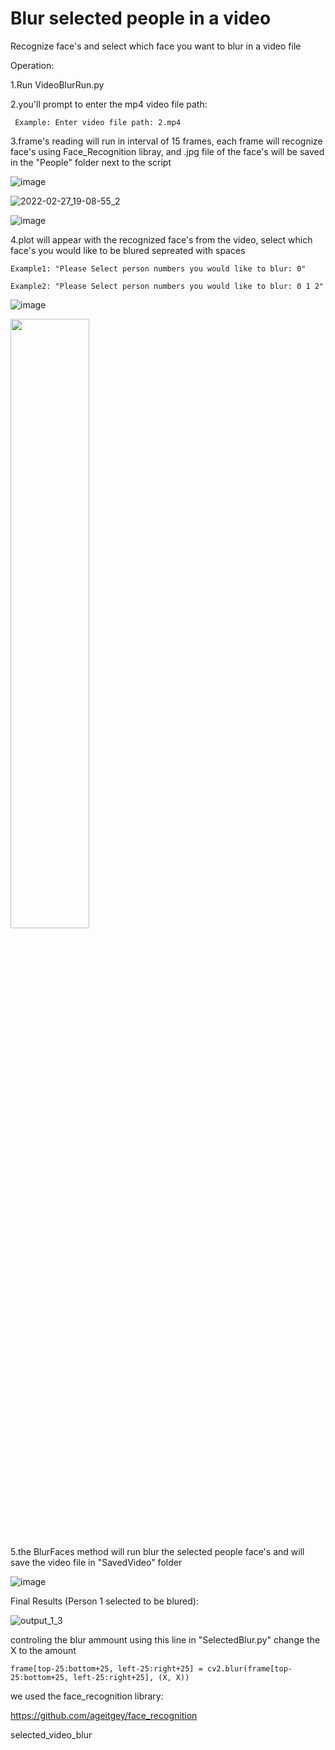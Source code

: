 # Blur selected people in a video
Recognize face's and select which face you want to blur in a video file


Operation:

  1.Run VideoBlurRun.py
  
  2.you'll prompt to enter the mp4 video file path:
  
     Example: Enter video file path: 2.mp4
     
  3.frame's reading will run in interval of 15 frames, each frame will recognize face's using Face_Recognition libray, and .jpg file of the face's will be saved in the "People"       folder next to the script
  
  ![image](https://user-images.githubusercontent.com/48179479/155890621-cb3218dc-6d76-4105-8bd1-31f6d2dd4b06.png)
  
![2022-02-27_19-08-55_2](https://user-images.githubusercontent.com/48179479/155892447-d5646dc6-0dca-40fc-9c59-5c275f70c1bf.gif)

  ![image](https://user-images.githubusercontent.com/48179479/155890628-8699e230-56e3-471b-a6c4-0dc7c63a8074.png)

  4.plot will appear with the recognized face's from the video, select which face's you would like to be blured sepreated with spaces
  
    Example1: "Please Select person numbers you would like to blur: 0"
    
    Example2: "Please Select person numbers you would like to blur: 0 1 2"
 ![image](https://user-images.githubusercontent.com/48179479/155890682-f06551b0-8603-44b2-984c-f4d6ccff6adf.png)
 
<img src="https://user-images.githubusercontent.com/48179479/155889882-fce7635f-e62b-4fd6-838d-7d6af1c884dd.png" width=50% height=50%>


  5.the BlurFaces method will run blur the selected people face's and will save the video file in "SavedVideo" folder
  
   ![image](https://user-images.githubusercontent.com/48179479/155890785-aeca2b63-6150-43f3-a833-2aaab80aff6b.png)
      
      
Final Results (Person 1 selected to be blured):

![output_1_3](https://user-images.githubusercontent.com/48179479/155891282-12b74f7d-9787-46d9-acf4-30eabf70fe18.gif)

controling the blur ammount using this line in "SelectedBlur.py" change the X to the amount

    frame[top-25:bottom+25, left-25:right+25] = cv2.blur(frame[top-25:bottom+25, left-25:right+25], (X, X))

we used the face_recognition library:

https://github.com/ageitgey/face_recognition

selected_video_blur

